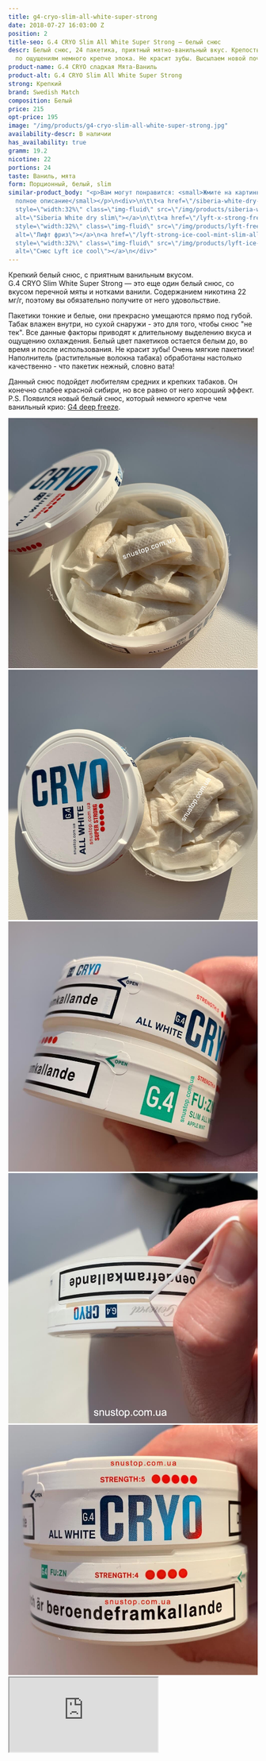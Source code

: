 ```yaml
---
title: g4-cryo-slim-all-white-super-strong
date: 2018-07-27 16:03:00 Z
position: 2
title-seo: G.4 CRYO Slim All White Super Strong — белый снюс
descr: Белый снюс, 24 пакетика, приятный мятно-ванильный вкус. Крепость 22 мг никотина,
  по ощущениям немного крепче эпока. Не красит зубы. Высылаем новой почтой
product-name: G.4 CRYO сладкая Мята-Ваниль
product-alt: G.4 CRYO Slim All White Super Strong
strong: Крепкий
brand: Swedish Match
composition: Белый
price: 215
opt-price: 195
image: "/img/products/g4-cryo-slim-all-white-super-strong.jpg"
availability-descr: В наличии
has_availability: true
gramm: 19.2
nicotine: 22
portions: 24
taste: Ваниль, мята
form: Порционный, белый, slim
similar-product_body: "<p>Вам могут понравится: <small>Жмите на картинки и читайте
  полное описание</small></p>\n<div>\n\t\t<a href=\"/siberia-white-dry-slim\"><img
  style=\"width:32%\" class=\"img-fluid\" src=\"/img/products/siberia-white-dry-slim/siberia-open-and-cryo.jpg\"
  alt=\"Siberia White dry slim\"></a>\n\t\t<a href=\"/lyft-x-strong-freeze-slim-white\"><img
  style=\"width:32%\" class=\"img-fluid\" src=\"/img/products/lyft-freeze/lyft-freeze-open.jpg\"
  alt=\"Лифт фриз\"></a>\n<a href=\"/lyft-strong-ice-cool-mint-slim-all-white\"><img
  style=\"width:32%\" class=\"img-fluid\" src=\"/img/products/lyft-ice-cool-mint/snus-lyft-ice-cool-mint.jpg\"
  alt=\"Снюс Lyft ice cool\"></a>\n</div>"
---
```


Крепкий белый снюс, с приятным ванильным вкусом.<br>
G.4 CRYO Slim White Super Strong — это еще один белый снюс, со вкусом перечной мяты и нотками ванили.
Содержанием никотина 22 мг/г, поэтому вы обязательно получите от него удовольствие.

Пакетики тонкие и белые, они прекрасно умещаются прямо под губой. Табак влажен внутри, но сухой снаружи - это для того, чтобы снюс "не тек". Все данные факторы приводят к длительному выделению вкуса и ощущению охлаждения. Белый цвет пакетиков остается белым до, во время и после использования. Не красит зубы! Очень мягкие пакетики! Наполнитель (растительные волокна табака) обработаны настолько качественно - что пакетик нежный, словно вата!

Данный снюс подойдет любителям средних и крепких табаков. Он конечно слабее красной сибири, но все равно от него хороший эффект.
P.S. Появился новый белый снюс, который немного крепче чем ванильный крио: [G4 deep freeze](/g4-deep-freeze-slim-all-white).

<div class="popup-gallery d-flex mb-2">
	<a class="mr-2" href="/img/products/cryo/g4-cryo-all-white-open-portion.jpg" title="Белый снюс (Ванильный крио)"><img class="img-fluid" src="/img/products/cryo/g4-cryo-all-white-open-portion.jpg" alt="G4 Cryo All White Snus Open"></a>
	<a class="mr-2" href="/img/products/cryo/cryo-all-white-open-snus.jpg" title="G4 Cryo All White"><img class="img-fluid" src="/img/products/cryo/cryo-all-white-open-snus.jpg" alt="Ванильный g4 Cryo"></a>
	<a class="mr-2" href="/img/products/cryo/cryo-and-apple-open.jpg" title="Как открыть банку? Потяните за open, след фото"><img class="img-fluid" src="/img/products/cryo/cryo-and-apple-open.jpg" alt="Ванильный g4 Cryo открыть"></a>
	<a class="mr-2" href="/img/products/cryo/how-open-cryo.jpg" title="Тяните ленточку"><img class="img-fluid" src="/img/products/cryo/how-open-cryo.jpg" alt="Ванильный g4 Cryo открываем"></a>
	<a class="mr-2" href="/img/products/cryo/cryo-and-apple-strong.jpg" title="g4 cryo крепче чем <a href='/general-g4-slim-apple-white'>g4 Apple</a>"><img class="img-fluid" src="/img/products/cryo/cryo-and-apple-strong.jpg" alt="g4 cryo крепче чем g4 apple"></a>
</div>
<div class="embed-responsive embed-responsive-16by9 mb-3">
  <iframe class="embed-responsive-item" src="https://www.youtube.com/embed/cZ9qrNA3jgA" allowfullscreen></iframe>
</div>